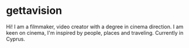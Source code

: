 # gettavision
Hi! I am a filmmaker, video creator with a degree in cinema direction.   I am keen on cinema, I'm inspired by people, places and traveling. Currently in Cyprus.
